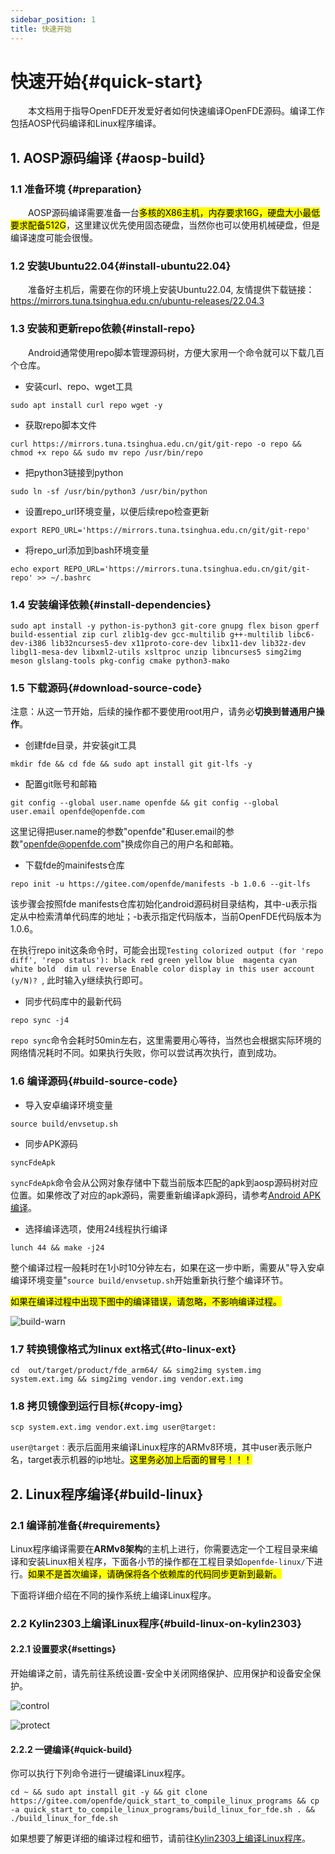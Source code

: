 ```yaml
---
sidebar_position: 1
title: 快速开始
---
```


# 快速开始{#quick-start}

&emsp;&emsp;本文档用于指导OpenFDE开发爱好者如何快速编译OpenFDE源码。编译工作包括AOSP代码编译和Linux程序编译。

## 1. AOSP源码编译 {#aosp-build}

### 1.1 准备环境 {#preparation}

&emsp;&emsp;AOSP源码编译需要准备一台<mark>多核的X86主机，内存要求16G，硬盘大小最低要求配备512G</mark>，这里建议优先使用固态硬盘，当然你也可以使用机械硬盘，但是编译速度可能会很慢。

### 1.2 安装Ubuntu22.04{#install-ubuntu22.04}

&emsp;&emsp;准备好主机后，需要在你的环境上安装Ubuntu22.04, 友情提供下载链接：https://mirrors.tuna.tsinghua.edu.cn/ubuntu-releases/22.04.3

### 1.3 安装和更新repo依赖{#install-repo}

&emsp;&emsp;Android通常使用repo脚本管理源码树，方便大家用一个命令就可以下载几百个仓库。

- 安装curl、repo、wget工具
  
```
sudo apt install curl repo wget -y
```

- 获取repo脚本文件

```
curl https://mirrors.tuna.tsinghua.edu.cn/git/git-repo -o repo && chmod +x repo && sudo mv repo /usr/bin/repo
```

- 把python3链接到python

```
sudo ln -sf /usr/bin/python3 /usr/bin/python
```

- 设置repo_url环境变量，以便后续repo检查更新

```
export REPO_URL='https://mirrors.tuna.tsinghua.edu.cn/git/git-repo'
```

- 将repo_url添加到bash环境变量
  
```
echo export REPO_URL='https://mirrors.tuna.tsinghua.edu.cn/git/git-repo' >> ~/.bashrc
```

### 1.4 安装编译依赖{#install-dependencies}

```
sudo apt install -y python-is-python3 git-core gnupg flex bison gperf build-essential zip curl zlib1g-dev gcc-multilib g++-multilib libc6-dev-i386 lib32ncurses5-dev x11proto-core-dev libx11-dev lib32z-dev libgl1-mesa-dev libxml2-utils xsltproc unzip libncurses5 simg2img meson glslang-tools pkg-config cmake python3-mako
```

### 1.5 下载源码{#download-source-code}

注意：从这一节开始，后续的操作都不要使用root用户，请务必**切换到普通用户操作**。

- 创建fde目录，并安装git工具

```
mkdir fde && cd fde && sudo apt install git git-lfs -y
```

- 配置git账号和邮箱

```
git config --global user.name openfde && git config --global user.email openfde@openfde.com
```

这里记得把user.name的参数"openfde"和user.email的参数"openfde@openfde.com"换成你自己的用户名和邮箱。

- 下载fde的mainifests仓库
  
```
repo init -u https://gitee.com/openfde/manifests -b 1.0.6 --git-lfs
```

该步骤会按照fde manifests仓库初始化android源码树目录结构，其中-u表示指定从中检索清单代码库的地址；-b表示指定代码版本，当前OpenFDE代码版本为1.0.6。

在执行repo init这条命令时，可能会出现```Testing colorized output (for 'repo diff', 'repo status'):
black red green yellow blue  magenta cyan  white bold  dim ul reverse Enable color display in this user account (y/N)? ```, 此时输入y继续执行即可。

  
- 同步代码库中的最新代码
  
```
repo sync -j4 
```

```repo sync```命令会耗时50min左右，这里需要用心等待，当然也会根据实际环境的网络情况耗时不同。如果执行失败，你可以尝试再次执行，直到成功。

### 1.6 编译源码{#build-source-code}

- 导入安卓编译环境变量
  
```
source build/envsetup.sh
```

- 同步APK源码

```
syncFdeApk
```

```syncFdeApk```命令会从公网对象存储中下载当前版本匹配的apk到aosp源码树对应位置。如果修改了对应的apk源码，需要重新编译apk源码，请参考[Android APK编译](./build-android-apk)。

- 选择编译选项，使用24线程执行编译
  
```
lunch 44 && make -j24
```

整个编译过程一般耗时在1小时10分钟左右，如果在这一步中断，需要从"导入安卓编译环境变量"```source build/envsetup.sh```开始重新执行整个编译环节。

<mark>如果在编译过程中出现下图中的编译错误，请忽略，不影响编译过程。</mark>

![build-warn](./img/build-warn.png)

### 1.7 转换镜像格式为linux ext格式{#to-linux-ext}

```
cd  out/target/product/fde_arm64/ && simg2img system.img system.ext.img && simg2img vendor.img vendor.ext.img
```

### 1.8 拷贝镜像到运行目标{#copy-img}

```
scp system.ext.img vendor.ext.img user@target:
```

`user@target：`表示后面用来编译Linux程序的ARMv8环境，其中user表示账户名，target表示机器的ip地址。<mark>这里务必加上后面的冒号！！！</mark>

## 2. Linux程序编译{#build-linux}

### 2.1 编译前准备{#requirements}

Linux程序编译需要在**ARMv8架构**的主机上进行，你需要选定一个工程目录来编译和安装Linux相关程序，下面各小节的操作都在工程目录如`openfde-linux/`下进行。<mark>如果不是首次编译，请确保将各个依赖库的代码同步更新到最新。</mark>

下面将详细介绍在不同的操作系统上编译Linux程序。

### 2.2 Kylin2303上编译Linux程序{#build-linux-on-kylin2303}

#### 2.2.1 设置要求{#settings}

开始编译之前，请先前往系统设置-安全中关闭网络保护、应用保护和设备安全保护。

![control](./img/control.png)

![protect](./img/protect.png)

#### 2.2.2 一键编译{#quick-build}

你可以执行下列命令进行一键编译Linux程序。

```
cd ~ && sudo apt install git -y && git clone https://gitee.com/openfde/quick_start_to_compile_linux_programs && cp -a quick_start_to_compile_linux_programs/build_linux_for_fde.sh . && ./build_linux_for_fde.sh
```

如果想要了解更详细的编译过程和细节，请前往[Kylin2303上编译Linux程序](./build-linux/build-linux-on-kylin2303)。